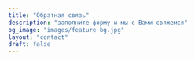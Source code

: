 ```yaml
---
title: "Обратная связь"
description: "заполните форму и мы с Вами свяжемся"
bg_image: "images/feature-bg.jpg"
layout: "contact"
draft: false
---
```

